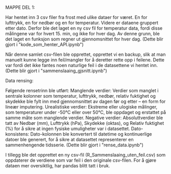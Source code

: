 MAPPE DEL 1:

Har hentet inn 3 csv filer fra frost med ulike dataer for været. En for lufttrykk, en for nedbør og en for temperatur. 
Videre er dataene gruppert etter dato. Derfor ble det laget en ny csv fil for temperatur data, fordi disse målingene
var for hvert 15. min, og ikke for hver dag. Av denne grunn, ble det laget en funksjon som regner ut gjennomsnittet for hver dag. 
(Dette blir gjort i "kode_som_henter_API.ipynb")

Når denne samlet csv-filen ble opprettet, opprettet vi en backup, slik at man manuelt kunne legge inn feil/mangler for å
deretter rette opp i feilene. Dette var fordi det ikke fantes noen naturlige feil i de datasettene vi hentet inn. 
(Dette blir gjort i "sammenslaaing_gjsnitt.ipynb")

Data rensing:

Følgende rensetrinn ble utført:
Manglende verdier: Verdier som manglet i sentrale kolonner som temperatur, lufttrykk, nedbør, relativ fuktighet og skydekke ble fylt inn med gjennomsnittet av dagen før og etter – en form for lineær imputering.
Urealistiske verdier: Ekstreme eller ulogiske målinger, som temperaturer under -50°C eller over 50°C, ble oppdaget og erstattet på samme måte som manglende verdier.
Negative verdier: Absoluttverdier ble tatt av Nedbør (mm), Lufttrykk (hPa), Skydekke (oktas), og Relativ fuktighet (%) for å sikre at ingen fysiske umuligheter var i datasettet.
Dato-konsistens: Dato-kolonnen ble konvertert til datetime og kontinuerlige datoer ble generert, for å sikre at datasettet representerer en sammenhengende tidsserie.
(Dette blir gjort i "rense_data.ipynb")

I tillegg ble det opprettet en ny csv-fil (R_Sammenslaaing_uten_feil.csv) som oppdaterer de verdiene som var feil i den originale csv-filen. For å gjøre dataen mer oversiktlig, har pandas blitt tatt i bruk. 